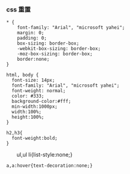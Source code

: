 ### css 重置 ###
  
    * {
        font-family: "Arial", "microsoft yahei"; 
        margin: 0; 
        padding: 0; 
        box-sizing: border-box; 
        -webkit-box-sizing: border-box; 
        -moz-box-sizing: border-box; 
        border:none;
    }
    
    html, body { 
      font-size: 14px; 
      font-family: "Arial", "microsoft yahei"; 
      font-weight: normal; 
      color: #333;
      background-color:#fff;
      min-width:1000px;
      width:100%;
      height:100%; 
    }
    
    h2,h3{
      font-weight:bold;
    }
    
    ul,ul li{list-style:none;}
    
    a,a:hover{text-decoration:none;}
